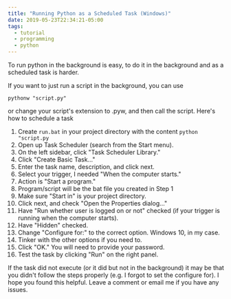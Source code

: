 ```yaml
---
title: "Running Python as a Scheduled Task (Windows)"
date: 2019-05-23T22:34:21-05:00
tags:
  - tutorial
  - programming
  - python
---
```


To run python in the background is easy, to do it in the background and as a scheduled task is harder.

If you want to just run a script in the background, you can use

`pythonw "script.py"`

or change your script's extension to .pyw, and then call the script.
Here's how to schedule a task

1. Create `run.bat` in your project directory with the content `python "script.py`
2. Open up Task Scheduler (search from the Start menu).
3. On the left sidebar, click "Task Scheduler Library."
4. Click "Create Basic Task…"
5. Enter the task name, description, and click next.
6. Select your trigger, I needed "When the computer starts."
7. Action is "Start a program."
8. Program/script will be the bat file you created in Step 1
9. Make sure "Start in" is your project directory.
9. Click next, and check "Open the Properties dialog…"
10. Have "Run whether user is logged on or not" checked (if your trigger is running when the computer starts).
11. Have "Hidden" checked.
12. Change "Configure for:" to the correct option. Windows 10, in my case.
13. Tinker with the other options if you need to.
14. Click "OK." You will need to provide your password.
15. Test the task by clicking "Run" on the right panel.

If the task did not execute (or it did but not in the background) it may be that you didn't follow the steps properly (e.g. I forgot to set the configure for).
I hope you found this helpful. Leave a comment or email me if you have any issues.
